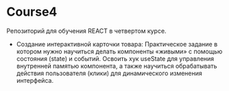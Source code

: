 # Course4
Репозиторий для обучения REACT в четвертом курсе.
- Создание интерактивной карточки товара: Практическое задание в котором нужно научиться делать компоненты «живыми» с помощью состояния (state) и событий. Освоить хук useState для управления внутренней памятью компонента, а также научиться обрабатывать действия пользователя (клики) для динамического изменения интерфейса.
